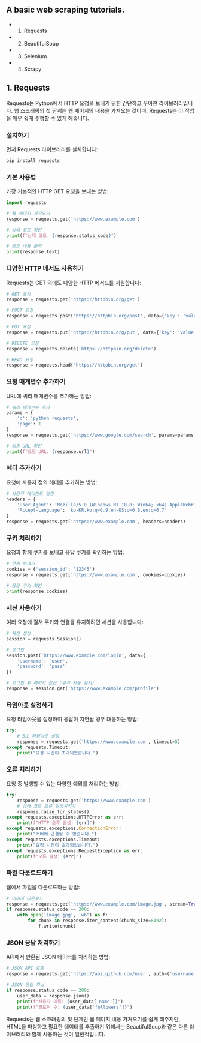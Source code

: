 ## A basic web scraping tutorials.

- 1. Requests
- 2. BeautifulSoup
- 3. Selenium
- 4. Scrapy

## 1. Requests

Requests는 Python에서 HTTP 요청을 보내기 위한 간단하고 우아한 라이브러리입니다. 웹 스크래핑의 첫 단계는 웹 페이지의 내용을 가져오는 것이며, Requests는 이 작업을 매우 쉽게 수행할 수 있게 해줍니다.

### 설치하기

먼저 Requests 라이브러리를 설치합니다:

```bash
pip install requests
```


### 기본 사용법

가장 기본적인 HTTP GET 요청을 보내는 방법:

```python
import requests

# 웹 페이지 가져오기
response = requests.get('https://www.example.com')

# 상태 코드 확인
print(f"상태 코드: {response.status_code}")

# 응답 내용 출력
print(response.text)
```


### 다양한 HTTP 메서드 사용하기

Requests는 GET 외에도 다양한 HTTP 메서드를 지원합니다:

```python
# GET 요청
response = requests.get('https://httpbin.org/get')

# POST 요청
response = requests.post('https://httpbin.org/post', data={'key': 'value'})

# PUT 요청
response = requests.put('https://httpbin.org/put', data={'key': 'value'})

# DELETE 요청
response = requests.delete('https://httpbin.org/delete')

# HEAD 요청
response = requests.head('https://httpbin.org/get')
```


### 요청 매개변수 추가하기

URL에 쿼리 매개변수를 추가하는 방법:

```python
# 쿼리 매개변수 추가
params = {
    'q': 'python requests',
    'page': 1
}
response = requests.get('https://www.google.com/search', params=params)

# 최종 URL 확인
print(f"요청 URL: {response.url}")
```


### 헤더 추가하기

요청에 사용자 정의 헤더를 추가하는 방법:

```python
# 사용자 에이전트 설정
headers = {
    'User-Agent': 'Mozilla/5.0 (Windows NT 10.0; Win64; x64) AppleWebKit/537.36 (KHTML, like Gecko) Chrome/91.0.4472.124 Safari/537.36',
    'Accept-Language': 'ko-KR,ko;q=0.9,en-US;q=0.8,en;q=0.7'
}
response = requests.get('https://www.example.com', headers=headers)
```


### 쿠키 처리하기

요청과 함께 쿠키를 보내고 응답 쿠키를 확인하는 방법:

```python
# 쿠키 보내기
cookies = {'session_id': '12345'}
response = requests.get('https://www.example.com', cookies=cookies)

# 응답 쿠키 확인
print(response.cookies)
```


### 세션 사용하기

여러 요청에 걸쳐 쿠키와 연결을 유지하려면 세션을 사용합니다:

```python
# 세션 생성
session = requests.Session()

# 로그인
session.post('https://www.example.com/login', data={
    'username': 'user',
    'password': 'pass'
})

# 로그인 후 페이지 접근 (쿠키 자동 유지)
response = session.get('https://www.example.com/profile')
```


### 타임아웃 설정하기

요청 타임아웃을 설정하여 응답이 지연될 경우 대응하는 방법:

```python
try:
    # 5초 타임아웃 설정
    response = requests.get('https://www.example.com', timeout=5)
except requests.Timeout:
    print("요청 시간이 초과되었습니다.")
```


### 오류 처리하기

요청 중 발생할 수 있는 다양한 예외를 처리하는 방법:

```python
try:
    response = requests.get('https://www.example.com')
    # 상태 코드 오류 발생시키기
    response.raise_for_status()
except requests.exceptions.HTTPError as err:
    print(f"HTTP 오류 발생: {err}")
except requests.exceptions.ConnectionError:
    print("서버에 연결할 수 없습니다.")
except requests.exceptions.Timeout:
    print("요청 시간이 초과되었습니다.")
except requests.exceptions.RequestException as err:
    print(f"오류 발생: {err}")
```


### 파일 다운로드하기

웹에서 파일을 다운로드하는 방법:

```python
# 이미지 다운로드
response = requests.get('https://www.example.com/image.jpg', stream=True)
if response.status_code == 200:
    with open('image.jpg', 'wb') as f:
        for chunk in response.iter_content(chunk_size=8192):
            f.write(chunk)
```


### JSON 응답 처리하기

API에서 반환된 JSON 데이터를 처리하는 방법:

```python
# JSON API 호출
response = requests.get('https://api.github.com/user', auth=('username', 'password'))

# JSON 응답 파싱
if response.status_code == 200:
    user_data = response.json()
    print(f"사용자 이름: {user_data['name']}")
    print(f"팔로워 수: {user_data['followers']}")
```

Requests는 웹 스크래핑의 첫 단계인 웹 페이지 내용 가져오기를 쉽게 해주지만, HTML을 파싱하고 필요한 데이터를 추출하기 위해서는 BeautifulSoup과 같은 다른 라이브러리와 함께 사용하는 것이 일반적입니다.

